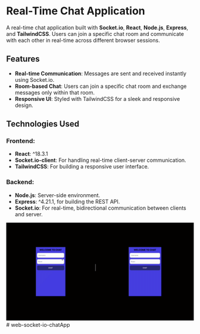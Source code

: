 # Real-Time Chat Application

A real-time chat application built with **Socket.io**, **React**, **Node.js**, **Express**, and **TailwindCSS**. Users can join a specific chat room and communicate with each other in real-time across different browser sessions.

## Features

- **Real-time Communication**: Messages are sent and received instantly using Socket.io.
- **Room-based Chat**: Users can join a specific chat room and exchange messages only within that room.
- **Responsive UI**: Styled with TailwindCSS for a sleek and responsive design.

## Technologies Used

### Frontend:
- **React**: ^18.3.1
- **Socket.io-client**: For handling real-time client-server communication.
- **TailwindCSS**: For building a responsive user interface.

### Backend:
- **Node.js**: Server-side environment.
- **Express**: ^4.21.1, for building the REST API.
- **Socket.io**: For real-time, bidirectional communication between clients and server.

![](ekran.gif)# web-socket-io-chatApp
